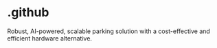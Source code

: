 # .github
Robust, AI-powered, scalable parking solution with a cost-effective and efficient hardware alternative.
